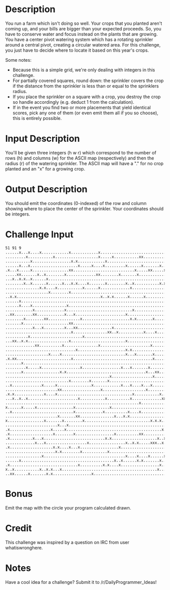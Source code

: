 # Description

You run a farm which isn't doing so well. Your crops that you planted aren't coming up, and your bills are bigger than your expected proceeds. So, you have to conserve water and focus instead on the plants that are growing. You have a center pivot watering system which has a rotating sprinkler around a central pivot, creating a circular watered area. For this challenge, you just have to decide where to locate it based on this year's crops. 

Some notes:

* Because this is a simple grid, we're only dealing with integers in this challenge. 
* For partially covered squares, round down: the sprinkler covers the crop if the distance from the sprinkler is less than or equal to the sprinklers radius. 
* If you place the sprinkler on a square with a crop, you destroy the crop so handle accordingly (e.g. deduct 1 from the calculation). 
* If in the event you find two or more placements that yield identical scores, pick any one of them (or even emit them all if you so choose), this is entirely possible. 

# Input Description

You'll be given three integers (h w r) which correspond to the number of rows (h) and columns (w) for the ASCII map (respectively) and then the radius (r) of the watering sprinkler. The ASCII map will have a "." for no crop planted and an "x" for a growing crop.

# Output Description

You should emit the coordinates (0-indexed) of the row and column showing where to place the center of the sprinkler. Your coordinates should be integers. 

# Challenge Input

    51 91 9
    ......x...x....x............x............x.................................x...............
    .........x...........x...................x.....x...........xx.............x................
    ...........x.................x.x............x..........................x................x..
    ......x...x.....................x.....x....x.........x......x.......x...x..................
    .x...x.....x................xx...........................x.....xx.....x............x.......
    .....xx.......x..x........x.............xx........x.......x.....................x.......x..
    ...x..x.x..x......x..............................................................x...x.....
    ........x..x......x......x...x.x....x.......x........x..x...........x.x...x..........xx....
    ...............x.x....x...........x......x.............x..........................x........
    ...................x........x..............................................................
    ..x.x.....................................x..x.x......x......x.............................
    ......x.............................................................................x..x...
    ......x....x...............x...............................................................
    ............x.............x.............................x...............x................x.
    ..xx........xx............x...x......................x.....................................
    ........x........xx..............x.....................x.x.......x........................x
    .......x....................xx.............................................................
    ............x...x.........x...xx...............x...........................................
    .............................x...............xx..x...........x....x........x...x.......x.x.
    ..........x.......................x.....................................x..................
    ...xx..x.x..................x........................x.....................x..x.......x....
    .............xx..........x...............x......................x.........x.........x....x.
    ...............................x.....................x.x...................................
    ...................x....x............................x...x.......x.............x....x.x....
    .x.xx........................x...................................x.....x.......xx..........
    .......x...................................................................................
    .........x.....x.................x.................x...x.......x..................x........
    .......x................x.x...................................x...xx....x.....x...x........
    ..............................................x..................x.........................
    ............................x........x.......x............................................x
    ..x.............x.....x...............x............x...x....x...x..........................
    .......................xx.................x...................x...................x.......x
    .x.x.............x....x.................................x...........x..x..........x.....x..
    ...x..x..x......................x...........x..........x.............xxx....x..........x...
    ...........................................................x...............................
    x......x.....x................x...............x....................................x.......
    ..x...........................x............x..........x....x..............................x
    .......................x.......xx...............x...x.x.................x..x............x..
    x................x.......x........x.............................x.x.x...................x.x
    .......................x...x.......................................................x.......
    .x..................x.....x..........................................x...........x.........
    .x...................x........x.................x..........xx..................x..x........
    .x..........x...x...........................x.x....................x..x.......x............
    .............x...x..................x................x..x.x.....xxx..x...xx..x.............
    .x...................x.x....x...x.................x.............................x.....x....
    ......................x.x........x...........x...................................x......x..
    ................x....................................x....x....x......x..............x..x..
    ......x.........................................x..x......x.x.......x......................
    .x..............................x..........x.x....x.................x......................
    x..x...........x..x.x...x..........................................x..............xx.......
    ..xx......x.......x.x.................x......................................x.............

# Bonus

Emit the map with the circle your program calculated drawn. 

# Credit

This challenge was inspired by a question on IRC from user whatiswronghere. 

# Notes 

Have a cool idea for a challenge? Submit it to /r/DailyProgrammer_Ideas!
